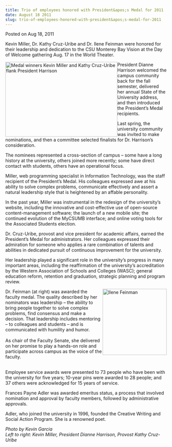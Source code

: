 ```yaml
---
title: Trio of employees honored with President&apos;s Medal for 2011
date: August 18 2011
slug: trio-of-employees-honored-with-president&apos;s-medal-for-2011
---
```


 



<span class="date">Posted on Aug 18, 2011    </span>
<p>Kevin Miller, Dr. Kathy Cruz-Uribe and Dr. Ilene Feinman were
honored for their leadership and dedication to the CSU Monterey Bay
Vision at the Day of Welcome gathering Aug. 17 in the World
Theater.</p>
<p><img alt="Medal winners Kevin Miller and Kathy Cruz-Uribe flank President Harrison" src="https://news.csumb.edu/sites/default/files/65/attachments/news/images/kevin_kcu_with_pres._harrison.jpg" style="float:left; width:350px; height:234px">President Dianne
Harrison welcomed the campus community back for the fall semester,
delivered her annual State of the University address, and then
introduced the President&#x2019;s Medal recipients.</img></p>
<p>Last spring, the university community was invited to make
nominations, and then a committee selected finalists for Dr.
Harrison&#x2019;s consideration.</p>
<p>The nominees represented a cross-section of campus &#x2013; some have a
long history at the university, others joined more recently; some
have direct contact with students, others have an operational
focus.</p>
<p>Miller, web programming specialist in Information Technology,
was the staff recipient of the President&#x2019;s Medal. His colleagues
expressed awe at his ability to solve complex problems, communicate
effectively and assert a natural leadership style that is
heightened by an affable personality.</p>
<p>In the past year, Miller was instrumental in the redesign of the
university&#x2019;s website, including the innovative and cost-effective
use of open-source content-management software; the launch of a new
mobile site; the continued evolution of the MyCSUMB interface; and
online voting tools for the Associated Students election.</p>
<p>Dr. Cruz-Uribe, provost and vice president for academic affairs,
earned the President&#x2019;s Medal for administrators. Her colleagues
expressed their admiration for someone who applies a rare
combination of talents and abilities in dedicated pursuit of
continuous improvement for the university.</p>
<p>Her leadership played a significant role in the university&#x2019;s
progress in many important areas, including the reaffirmation of
the university&#x2019;s accreditation by the Western Association of
Schools and Colleges (WASC); general education reform, retention
and graduation, strategic planning and program review.</p>
<p><img alt="Ilene Feinman" src="https://news.csumb.edu/sites/default/files/65/attachments/news/images/ilenefinal.jpg" style="float:right; width:200px; height:207px">Dr.
Feinman&#xA0;(at right) was awarded the faculty medal. The quality
described by her nominators was leadership &#x2013; the ability to bring
people together to solve complex problems, find consensus and make
a decision. That leadership includes mentoring &#x2013; to colleagues and
students &#x2013; and is communicated with humility and humor.<br>
<br>
As chair of the Faculty Senate, she delivered on her promise to
play a hands-on role and participate across campus as the voice of
the faculty.</br></br></img></p>
<p>Employee service awards were presented to 73 people who have
been with the university for five years; 10-year pins were awarded
to 28 people; and 37 others were acknowledged for 15 years of
service.</p>
<p>Frances Payne Adler was awarded emeritus status, a process that
involved nomination and approval by faculty members, followed by
administrative approvals.</p>
<p>Adler, who joined the university in 1996, founded the Creative
Writing and Social Action Program. She is a renowned poet.</p>
<p class="small"><em>Photo by Kevin Garcia<br>
Left to right: Kevin Miller, President Dianne Harrison, Provost
Kathy Cruz-Uribe</br></em></p>
<p>&#xA0;</p>
<p><br>
&#xA0;</br></p>





```
